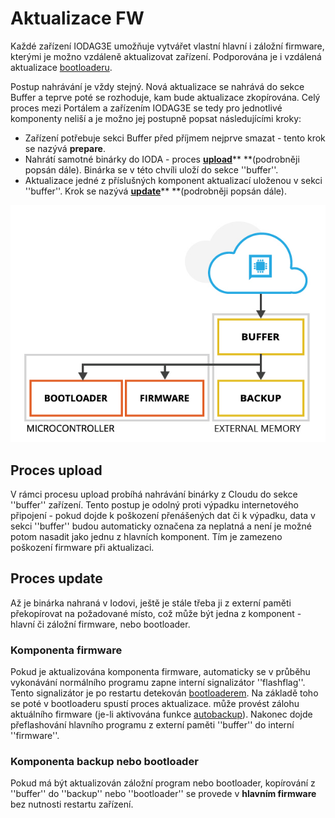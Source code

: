 # Aktualizace FW

Každé zařízení IODAG3E umožňuje vytvářet vlastní hlavní i záložní firmware, kterými je možno vzdáleně aktualizovat zařízení. Podporována je i vzdálená aktualizace [bootloaderu](bootloader/).

Postup nahrávání je vždy stejný. Nová aktualizace se nahrává do sekce Buffer a teprve poté se rozhoduje, kam bude aktualizace zkopírována. Celý proces mezi Portálem a zařízením IODAG3E se tedy pro jednotlivé komponenty neliší a je možno jej postupně popsat následujícími kroky:

* Zařízení potřebuje sekci Buffer před příjmem nejprve smazat - tento krok se nazývá **prepare**. 
* Nahrátí samotné binárky do IODA - proces [**upload**](aktualizace-fw.md#proces-upload)** **\(podrobněji popsán dále\). Binárka se v této chvíli uloží do sekce ''buffer''.
* Aktualizace jedné z příslušných komponent aktualizací uloženou v sekci ''buffer''. Krok se nazývá [**update**](aktualizace-fw.md#proces-update)** **\(podrobněji popsán dále\).



![](../../.gitbook/assets/aktualizace_hw.jpg)

## Proces upload

V rámci procesu upload probíhá nahrávání binárky z Cloudu do sekce ''buffer'' zařízení. Tento postup je odolný proti výpadku internetového připojení - pokud dojde k poškození přenášených dat či k výpadku, data v sekci ''buffer'' budou automaticky označena za neplatná a není je možné potom nasadit jako jednu z hlavních komponent. Tím je zamezeno poškození firmware při aktualizaci.

## Proces update

Až je binárka nahraná v Iodovi, ještě je stále třeba ji z externí paměti překopírovat na požadované místo, což může být jedna z komponent - hlavní či záložní firmware, nebo bootloader. 

### Komponenta firmware

Pokud je aktualizována komponenta firmware, automaticky se v průběhu vykonávání normálního programu zapne interní signalizátor ''flashflag''. Tento signalizátor je po restartu detekován [bootloaderem](bootloader/). Na základě toho se poté v bootloaderu spustí proces aktualizace.  může provést zálohu aktuálního firmware \(je-li aktivována funkce [autobackup](autobackup.md)\). Nakonec dojde přeflashování hlavního programu z externí paměti ''buffer'' do interní ''firmware''. 

### Komponenta backup nebo bootloader

Pokud má být aktualizován záložní program nebo bootloader, kopírování z ''buffer'' do ''backup'' nebo ''bootloader'' se provede v **hlavním firmware** bez nutnosti restartu zařízení.

